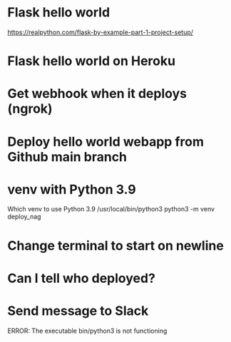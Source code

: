 # Flask hello world
https://realpython.com/flask-by-example-part-1-project-setup/

# Flask hello world on Heroku

# Get webhook when it deploys (ngrok)

# Deploy hello world webapp from Github main branch

# venv with Python 3.9
Which venv to use Python 3.9
/usr/local/bin/python3
python3 -m venv deploy_nag

# Change terminal to start on newline

# Can I tell who deployed?

# Send message to Slack

ERROR: The executable bin/python3 is not functioning